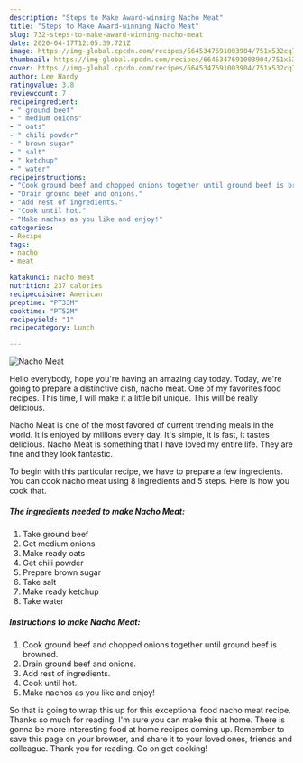 ```yaml
---
description: "Steps to Make Award-winning Nacho Meat"
title: "Steps to Make Award-winning Nacho Meat"
slug: 732-steps-to-make-award-winning-nacho-meat
date: 2020-04-17T12:05:39.721Z
image: https://img-global.cpcdn.com/recipes/6645347691003904/751x532cq70/nacho-meat-recipe-main-photo.jpg
thumbnail: https://img-global.cpcdn.com/recipes/6645347691003904/751x532cq70/nacho-meat-recipe-main-photo.jpg
cover: https://img-global.cpcdn.com/recipes/6645347691003904/751x532cq70/nacho-meat-recipe-main-photo.jpg
author: Lee Hardy
ratingvalue: 3.8
reviewcount: 7
recipeingredient:
- " ground beef"
- " medium onions"
- " oats"
- " chili powder"
- " brown sugar"
- " salt"
- " ketchup"
- " water"
recipeinstructions:
- "Cook ground beef and chopped onions together until ground beef is browned."
- "Drain ground beef and onions."
- "Add rest of ingredients."
- "Cook until hot."
- "Make nachos as you like and enjoy!"
categories:
- Recipe
tags:
- nacho
- meat

katakunci: nacho meat 
nutrition: 237 calories
recipecuisine: American
preptime: "PT33M"
cooktime: "PT52M"
recipeyield: "1"
recipecategory: Lunch

---
```



![Nacho Meat](https://img-global.cpcdn.com/recipes/6645347691003904/751x532cq70/nacho-meat-recipe-main-photo.jpg)

Hello everybody, hope you're having an amazing day today. Today, we're going to prepare a distinctive dish, nacho meat. One of my favorites food recipes. This time, I will make it a little bit unique. This will be really delicious.



Nacho Meat is one of the most favored of current trending meals in the world. It is enjoyed by millions every day. It's simple, it is fast, it tastes delicious. Nacho Meat is something that I have loved my entire life. They are fine and they look fantastic.


To begin with this particular recipe, we have to prepare a few ingredients. You can cook nacho meat using 8 ingredients and 5 steps. Here is how you cook that.

<!--inarticleads1-->

##### The ingredients needed to make Nacho Meat:

1. Take  ground beef
1. Get  medium onions
1. Make ready  oats
1. Get  chili powder
1. Prepare  brown sugar
1. Take  salt
1. Make ready  ketchup
1. Take  water




<!--inarticleads2-->

##### Instructions to make Nacho Meat:

1. Cook ground beef and chopped onions together until ground beef is browned.
1. Drain ground beef and onions.
1. Add rest of ingredients.
1. Cook until hot.
1. Make nachos as you like and enjoy!




So that is going to wrap this up for this exceptional food nacho meat recipe. Thanks so much for reading. I'm sure you can make this at home. There is gonna be more interesting food at home recipes coming up. Remember to save this page on your browser, and share it to your loved ones, friends and colleague. Thank you for reading. Go on get cooking!
